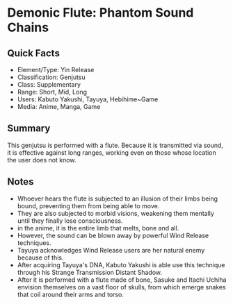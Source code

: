 # Demonic Flute: Phantom Sound Chains

## Quick Facts
- Element/Type: Yin Release
- Classification: Genjutsu
- Class: Supplementary
- Range: Short, Mid, Long
- Users: Kabuto Yakushi, Tayuya, Hebihime~Game
- Media: Anime, Manga, Game

## Summary
This genjutsu is performed with a flute. Because it is transmitted via sound, it is effective against long ranges, working even on those whose location the user does not know.

## Notes
- Whoever hears the flute is subjected to an illusion of their limbs being bound, preventing them from being able to move.
- They are also subjected to morbid visions, weakening them mentally until they finally lose consciousness.
- in the anime, it is the entire limb that melts, bone and all.
- However, the sound can be blown away by powerful Wind Release techniques.
- Tayuya acknowledges Wind Release users are her natural enemy because of this.
- After acquiring Tayuya's DNA, Kabuto Yakushi is able use this technique through his Strange Transmission Distant Shadow.
- After it is performed with a flute made of bone, Sasuke and Itachi Uchiha envision themselves on a vast floor of skulls, from which emerge snakes that coil around their arms and torso.

